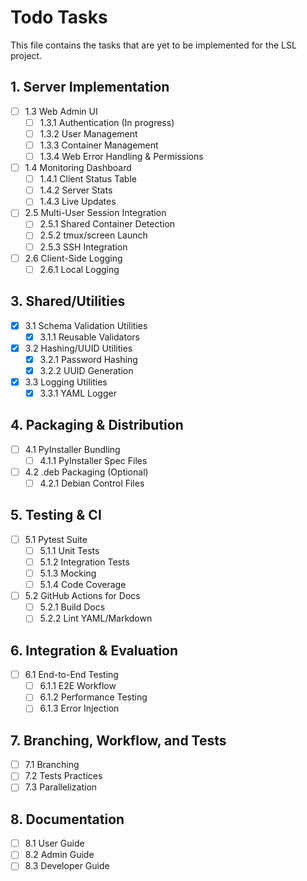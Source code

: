 # Todo Tasks

This file contains the tasks that are yet to be implemented for the LSL project.

## 1. Server Implementation
- [ ] 1.3 Web Admin UI
  - [ ] 1.3.1 Authentication (In progress)
  - [ ] 1.3.2 User Management
  - [ ] 1.3.3 Container Management
  - [ ] 1.3.4 Web Error Handling & Permissions
- [ ] 1.4 Monitoring Dashboard
  - [ ] 1.4.1 Client Status Table
  - [ ] 1.4.2 Server Stats
  - [ ] 1.4.3 Live Updates
- [ ] 2.5 Multi-User Session Integration
  - [ ] 2.5.1 Shared Container Detection
  - [ ] 2.5.2 tmux/screen Launch
  - [ ] 2.5.3 SSH Integration
- [ ] 2.6 Client-Side Logging
  - [ ] 2.6.1 Local Logging

## 3. Shared/Utilities
- [x] 3.1 Schema Validation Utilities
  - [x] 3.1.1 Reusable Validators
- [x] 3.2 Hashing/UUID Utilities
  - [x] 3.2.1 Password Hashing
  - [x] 3.2.2 UUID Generation
- [x] 3.3 Logging Utilities
  - [x] 3.3.1 YAML Logger

## 4. Packaging & Distribution
- [ ] 4.1 PyInstaller Bundling
  - [ ] 4.1.1 PyInstaller Spec Files
- [ ] 4.2 .deb Packaging (Optional)
  - [ ] 4.2.1 Debian Control Files

## 5. Testing & CI
- [ ] 5.1 Pytest Suite
  - [ ] 5.1.1 Unit Tests
  - [ ] 5.1.2 Integration Tests
  - [ ] 5.1.3 Mocking
  - [ ] 5.1.4 Code Coverage
- [ ] 5.2 GitHub Actions for Docs
  - [ ] 5.2.1 Build Docs
  - [ ] 5.2.2 Lint YAML/Markdown

## 6. Integration & Evaluation
- [ ] 6.1 End-to-End Testing
  - [ ] 6.1.1 E2E Workflow
  - [ ] 6.1.2 Performance Testing
  - [ ] 6.1.3 Error Injection

## 7. Branching, Workflow, and Tests
- [ ] 7.1 Branching
- [ ] 7.2 Tests Practices
- [ ] 7.3 Parallelization

## 8. Documentation
- [ ] 8.1 User Guide
- [ ] 8.2 Admin Guide
- [ ] 8.3 Developer Guide
